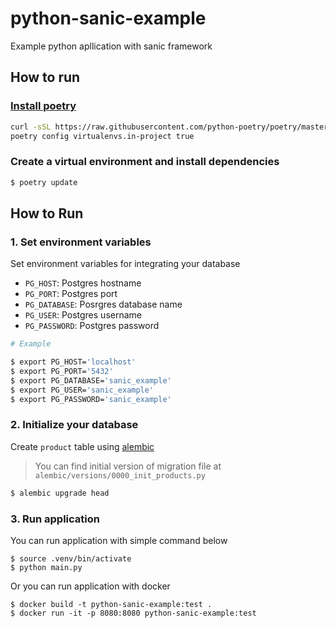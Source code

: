 # python-sanic-example
Example python apllication with sanic framework

## How to run

### [Install poetry](https://python-poetry.org/docs/)

```sh
curl -sSL https://raw.githubusercontent.com/python-poetry/poetry/master/get-poetry.py | python -
poetry config virtualenvs.in-project true
```

### Create a virtual environment and install dependencies

```sh
$ poetry update
```

## How to Run

### 1. Set environment variables
Set environment variables for integrating your database

- `PG_HOST`: Postgres hostname
- `PG_PORT`: Postgres port 
- `PG_DATABASE`: Posrgres database name
- `PG_USER`: Postgres username
- `PG_PASSWORD`: Postgres password

```sh
# Example

$ export PG_HOST='localhost'
$ export PG_PORT='5432'
$ export PG_DATABASE='sanic_example'
$ export PG_USER='sanic_example'
$ export PG_PASSWORD='sanic_example'
```

### 2. Initialize your database
Create `product` table using [alembic](https://alembic.sqlalchemy.org/en/latest/)

> You can find initial version of migration file at `alembic/versions/0000_init_products.py`

```sh
$ alembic upgrade head
```

### 3. Run application
You can run application with simple command below
```
$ source .venv/bin/activate
$ python main.py
```

Or you can run application with docker

```
$ docker build -t python-sanic-example:test .
$ docker run -it -p 8080:8080 python-sanic-example:test
```